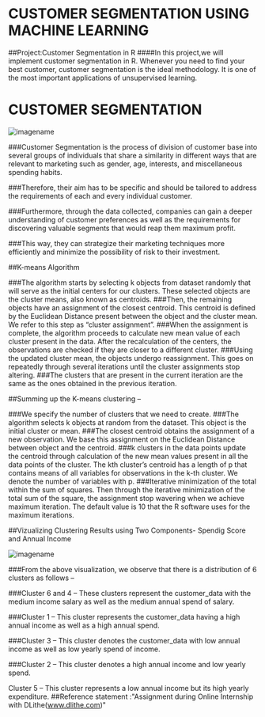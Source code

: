 # CUSTOMER SEGMENTATION USING MACHINE LEARNING 

##Project:Customer Segmentation in R
####In this project,we will implement customer segmentation in R. Whenever you need to find your best customer, customer segmentation is the ideal methodology. It is one of the most important applications of unsupervised learning.


# CUSTOMER SEGMENTATION
![imagename](https://d2h0cx97tjks2p.cloudfront.net/blogs/wp-content/uploads/sites/2/2019/07/R-project-customer-segmentation.png)

###Customer Segmentation is the process of division of customer base into several groups of individuals that share a similarity in different ways that are relevant to marketing such as gender, age, interests, and miscellaneous spending habits.

###Therefore, their aim has to be specific and should be tailored to address the requirements of each and every individual customer.

###Furthermore, through the data collected, companies can gain a deeper understanding of customer preferences as well as the requirements for discovering valuable segments that would reap them maximum profit. 

###This way, they can strategize their marketing techniques more efficiently and minimize the possibility of risk to their investment.


##K-means Algorithm

###The algorithm starts by selecting k objects from dataset randomly that will serve as the initial centers for our clusters. These selected objects are the cluster means, also known as centroids. 
###Then, the remaining objects have an assignment of the closest centroid. This centroid is defined by the Euclidean Distance present between the object and the cluster mean. We refer to this step as “cluster assignment”. 
###When the assignment is complete, the algorithm proceeds to calculate new mean value of each cluster present in the data. After the recalculation of the centers, the observations are checked if they are closer to a different cluster.
###Using the updated cluster mean, the objects undergo reassignment. This goes on repeatedly through several iterations until the cluster assignments stop altering.
###The clusters that are present in the current iteration are the same as the ones obtained in the previous iteration.

##Summing up the K-means clustering –

###We specify the number of clusters that we need to create.
###The algorithm selects k objects at random from the dataset. This object is the initial cluster or mean.
###The closest centroid obtains the assignment of a new observation. We base this assignment on the Euclidean Distance between object and the centroid.
###k clusters in the data points update the centroid through calculation of the new mean values present in all the data points of the cluster. The kth cluster’s centroid has a length of p that contains means of all variables for observations in the k-th cluster. We denote the number of variables with p.
###Iterative minimization of the total within the sum of squares. Then through the iterative minimization of the total sum of the square, the assignment stop wavering when we achieve maximum iteration. The default value is 10 that the R software uses for the maximum iterations.

##Vizualizing Clustering Results using Two Components- Spendig Score and Annual Income

![imagename](https://d2h0cx97tjks2p.cloudfront.net/blogs/wp-content/uploads/sites/2/2019/07/PCA-Cluster-Graph-in-ML.png)

###From the above visualization, we observe that there is a distribution of 6 clusters as follows –

###Cluster 6 and 4 – These clusters represent the customer_data with the medium income salary as well as the medium annual spend of salary.

###Cluster 1 – This cluster represents the customer_data having a high annual income as well as a high annual spend.

###Cluster 3 – This cluster denotes the customer_data with low annual income as well as low yearly spend of income.

###Cluster 2 – This cluster denotes a high annual income and low yearly spend.

Cluster 5 – This cluster represents a low annual income but its high yearly expenditure.
##Reference statement :"Assignment during Online Internship with DLithe(www.dlithe.com)"
